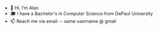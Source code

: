 - 👋 Hi, I’m Alan
- 🎓 I have a Bachelor's in Computer Science from DePaul University
- 📫 Reach me via email -- same username @ gmail

<!---
astrimbu/astrimbu is a ✨ special ✨ repository because its `README.md` (this file) appears on your GitHub profile.
You can click the Preview link to take a look at your changes.
--->
